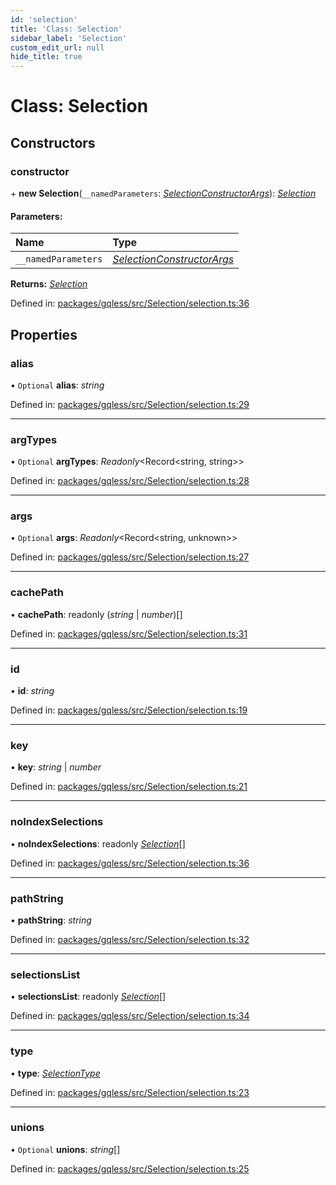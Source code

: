 ```yaml
---
id: 'selection'
title: 'Class: Selection'
sidebar_label: 'Selection'
custom_edit_url: null
hide_title: true
---
```


# Class: Selection

## Constructors

### constructor

\+ **new Selection**(`__namedParameters`: [_SelectionConstructorArgs_](../modules.md#selectionconstructorargs)): [_Selection_](selection.md)

#### Parameters:

| Name                | Type                                                                 |
| :------------------ | :------------------------------------------------------------------- |
| `__namedParameters` | [_SelectionConstructorArgs_](../modules.md#selectionconstructorargs) |

**Returns:** [_Selection_](selection.md)

Defined in: [packages/gqless/src/Selection/selection.ts:36](https://github.com/gqless/new_gqless/blob/master/packages/gqless/src/Selection/selection.ts#L36)

## Properties

### alias

• `Optional` **alias**: _string_

Defined in: [packages/gqless/src/Selection/selection.ts:29](https://github.com/gqless/new_gqless/blob/master/packages/gqless/src/Selection/selection.ts#L29)

---

### argTypes

• `Optional` **argTypes**: _Readonly_<Record<string, string\>\>

Defined in: [packages/gqless/src/Selection/selection.ts:28](https://github.com/gqless/new_gqless/blob/master/packages/gqless/src/Selection/selection.ts#L28)

---

### args

• `Optional` **args**: _Readonly_<Record<string, unknown\>\>

Defined in: [packages/gqless/src/Selection/selection.ts:27](https://github.com/gqless/new_gqless/blob/master/packages/gqless/src/Selection/selection.ts#L27)

---

### cachePath

• **cachePath**: readonly (_string_ \| _number_)[]

Defined in: [packages/gqless/src/Selection/selection.ts:31](https://github.com/gqless/new_gqless/blob/master/packages/gqless/src/Selection/selection.ts#L31)

---

### id

• **id**: _string_

Defined in: [packages/gqless/src/Selection/selection.ts:19](https://github.com/gqless/new_gqless/blob/master/packages/gqless/src/Selection/selection.ts#L19)

---

### key

• **key**: _string_ \| _number_

Defined in: [packages/gqless/src/Selection/selection.ts:21](https://github.com/gqless/new_gqless/blob/master/packages/gqless/src/Selection/selection.ts#L21)

---

### noIndexSelections

• **noIndexSelections**: readonly [_Selection_](selection.md)[]

Defined in: [packages/gqless/src/Selection/selection.ts:36](https://github.com/gqless/new_gqless/blob/master/packages/gqless/src/Selection/selection.ts#L36)

---

### pathString

• **pathString**: _string_

Defined in: [packages/gqless/src/Selection/selection.ts:32](https://github.com/gqless/new_gqless/blob/master/packages/gqless/src/Selection/selection.ts#L32)

---

### selectionsList

• **selectionsList**: readonly [_Selection_](selection.md)[]

Defined in: [packages/gqless/src/Selection/selection.ts:34](https://github.com/gqless/new_gqless/blob/master/packages/gqless/src/Selection/selection.ts#L34)

---

### type

• **type**: [_SelectionType_](../enums/selectiontype.md)

Defined in: [packages/gqless/src/Selection/selection.ts:23](https://github.com/gqless/new_gqless/blob/master/packages/gqless/src/Selection/selection.ts#L23)

---

### unions

• `Optional` **unions**: _string_[]

Defined in: [packages/gqless/src/Selection/selection.ts:25](https://github.com/gqless/new_gqless/blob/master/packages/gqless/src/Selection/selection.ts#L25)
